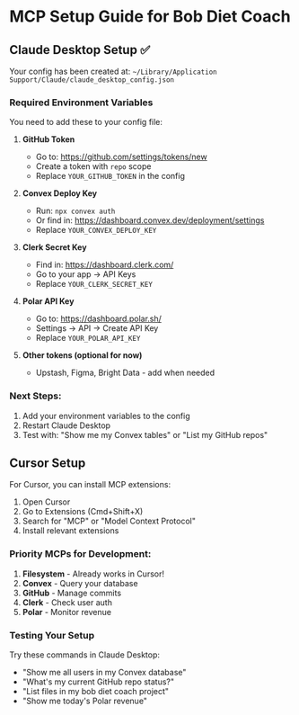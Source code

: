 # MCP Setup Guide for Bob Diet Coach

## Claude Desktop Setup ✅

Your config has been created at:
`~/Library/Application Support/Claude/claude_desktop_config.json`

### Required Environment Variables

You need to add these to your config file:

1. **GitHub Token**
   - Go to: https://github.com/settings/tokens/new
   - Create a token with `repo` scope
   - Replace `YOUR_GITHUB_TOKEN` in the config

2. **Convex Deploy Key**
   - Run: `npx convex auth`
   - Or find in: https://dashboard.convex.dev/deployment/settings
   - Replace `YOUR_CONVEX_DEPLOY_KEY`

3. **Clerk Secret Key**
   - Find in: https://dashboard.clerk.com/
   - Go to your app → API Keys
   - Replace `YOUR_CLERK_SECRET_KEY`

4. **Polar API Key**
   - Go to: https://dashboard.polar.sh/
   - Settings → API → Create API Key
   - Replace `YOUR_POLAR_API_KEY`

5. **Other tokens (optional for now)**
   - Upstash, Figma, Bright Data - add when needed

### Next Steps:

1. Add your environment variables to the config
2. Restart Claude Desktop
3. Test with: "Show me my Convex tables" or "List my GitHub repos"

## Cursor Setup

For Cursor, you can install MCP extensions:

1. Open Cursor
2. Go to Extensions (Cmd+Shift+X)
3. Search for "MCP" or "Model Context Protocol"
4. Install relevant extensions

### Priority MCPs for Development:

1. **Filesystem** - Already works in Cursor!
2. **Convex** - Query your database
3. **GitHub** - Manage commits
4. **Clerk** - Check user auth
5. **Polar** - Monitor revenue

### Testing Your Setup

Try these commands in Claude Desktop:

- "Show me all users in my Convex database"
- "What's my current GitHub repo status?"
- "List files in my bob diet coach project"
- "Show me today's Polar revenue"
